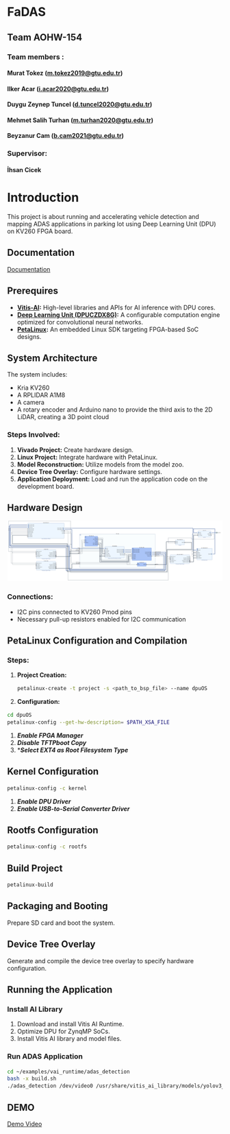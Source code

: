 # FaDAS
## Team AOHW-154
### Team members :
#### Murat Tokez              (m.tokez2019@gtu.edu.tr)
#### Ilker Acar               (i.acar2020@gtu.edu.tr)
#### Duygu Zeynep Tuncel      (d.tuncel2020@gtu.edu.tr)
#### Mehmet Salih Turhan      (m.turhan2020@gtu.edu.tr)
#### Beyzanur Cam             (b.cam2021@gtu.edu.tr)
### Supervisor:
#### İhsan Cicek

# Introduction
This project is about running and accelerating vehicle detection and mapping ADAS applications in parking lot using Deep Learning Unit (DPU) on KV260 FPGA board. 

## Documentation
[Documentation]()

## Prerequires

- **[Vitis-AI](https://github.com/Xilinx/Vitis-AI/tree/3.0):** High-level libraries and APIs for AI inference with DPU cores.
- **[Deep Learning Unit (DPUCZDX8G)](https://github.com/Xilinx/Vitis-AI/tree/3.0/dpu):** A configurable computation engine optimized for convolutional neural networks.
- **[PetaLinux](https://docs.amd.com/r/2022.2-English/ug1144-petalinux-tools-reference-guide/Installation-Requirements):** An embedded Linux SDK targeting FPGA-based SoC designs.

## System Architecture

The system includes:
- Kria KV260
- A RPLIDAR A1M8
- A camera
- A rotary encoder and Arduino nano to provide the third axis to the 2D LiDAR, creating a 3D point cloud

### Steps Involved:

1. **Vivado Project:** Create hardware design.
2. **Linux Project:** Integrate hardware with PetaLinux.
3. **Model Reconstruction:** Utilize models from the model zoo.
4. **Device Tree Overlay:** Configure hardware settings.
5. **Application Deployment:** Load and run the application code on the development board.

## Hardware Design

![hardware](https://github.com/DELTAICLAB/FaDAS/blob/main/images/overlay.jpg)

### Connections:

- I2C pins connected to KV260 Pmod pins
- Necessary pull-up resistors enabled for I2C communication

## PetaLinux Configuration and Compilation

### Steps:

1. **Project Creation:**
   ```sh
   petalinux-create -t project -s <path_to_bsp_file> --name dpuOS
   ```

2.  **Configuration:**
   ```sh
   cd dpuOS
   petalinux-config --get-hw-description= $PATH_XSA_FILE
   ```

   1. ***Enable FPGA Manager***
   2. ***Disable TFTPboot Copy***
   3. ****Select EXT4 as Root Filesystem Type***

   ## Kernel Configuration

   ```sh
   petalinux-config -c kernel
   ```

   1. ***Enable DPU Driver***
   2. ***Enable USB-to-Serial Converter Driver***

   ## Rootfs Configuration
   ```sh
   petalinux-config -c rootfs
   ```

## Build Project
   ```sh
   petalinux-build
   ```


## Packaging and Booting
Prepare SD card and boot the system.

## Device Tree Overlay
Generate and compile the device tree overlay to specify hardware configuration.

## Running the Application

### Install AI Library
1. Download and install Vitis AI Runtime.
2. Optimize DPU for ZynqMP SoCs.
3. Install Vitis AI library and model files.

### Run ADAS Application
```sh
cd ~/examples/vai_runtime/adas_detection
bash -x build.sh
./adas_detection /dev/video0 /usr/share/vitis_ai_library/models/yolov3_adas_pruned_0_9/yolov3_adas_pruned_0_9.xmodel
```

## DEMO

[Demo Video](https://youtu.be/YelrpggfvKM)

   



